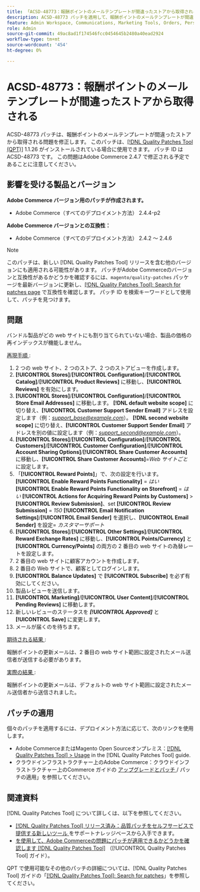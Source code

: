 ```yaml
---
title: 「ACSD-48773：報酬ポイントのメールテンプレートが間違ったストアから取得される」
description: ACSD-48773 パッチを適用して、報酬ポイントのメールテンプレートが間違ったストアから取得されるAdobe Commerceの問題を修正してください。
feature: Admin Workspace, Communications, Marketing Tools, Orders, Personalization, Rewards
role: Admin
source-git-commit: 49ac8ad1f174546fcc0454645b2480a40ead2924
workflow-type: tm+mt
source-wordcount: '454'
ht-degree: 0%

---
```


# ACSD-48773：報酬ポイントのメールテンプレートが間違ったストアから取得される

ACSD-48773 パッチは、報酬ポイントのメールテンプレートが間違ったストアから取得される問題を修正します。 このパッチは、[[!DNL Quality Patches Tool (QPT)]](https://experienceleague.adobe.com/en/docs/commerce-knowledge-base/kb/announcements/commerce-announcements/magento-quality-patches-released-new-tool-to-self-serve-quality-patches) 1.1.26 がインストールされている場合に使用できます。 パッチ ID は ACSD-48773 です。 この問題はAdobe Commerce 2.4.7 で修正される予定であることに注意してください。

## 影響を受ける製品とバージョン

**Adobe Commerce バージョン用のパッチが作成されます。**

* Adobe Commerce（すべてのデプロイメント方法） 2.4.4-p2

**Adobe Commerce バージョンとの互換性：**

* Adobe Commerce（すべてのデプロイメント方法） 2.4.2 ～ 2.4.6

>[!NOTE]
>
>このパッチは、新しい [!DNL Quality Patches Tool] リリースを含む他のバージョンにも適用される可能性があります。 パッチがAdobe Commerceのバージョンと互換性があるかどうかを確認するには、`magento/quality-patches` パッケージを最新バージョンに更新し、[[!DNL Quality Patches Tool]: Search for patches page](https://experienceleague.adobe.com/tools/commerce-quality-patches/index.html) で互換性を確認します。 パッチ ID を検索キーワードとして使用して、パッチを見つけます。

## 問題

バンドル製品がどの web サイトにも割り当てられていない場合、製品の価格の再インデックスが機能しません。

<u> 再現手順 </u>:

1. 2 つの web サイト、2 つのストア、2 つのストアビューを作成します。
1. **[!UICONTROL Stores]**/**[!UICONTROL Configuration]**/**[!UICONTROL Catalog]**/**[!UICONTROL Product Reviews]** に移動し、**[!UICONTROL Reviews]** を有効にします。
1. **[!UICONTROL Stores]**/**[!UICONTROL Configuration]**/**[!UICONTROL Store Email Addresses]** に移動します。
**[!DNL default website scope]** に切り替え、**[!UICONTROL Customer Support Sender Email]** アドレスを設定します（例：*support_base@example.com*）。
**[!DNL second website scope]** に切り替え、**[!UICONTROL Customer Support Sender Email]** アドレスを別の値に設定します（例：*support_second@example.com*）。
1. **[!UICONTROL Stores]**/**[!UICONTROL Configuration]**/**[!UICONTROL Customers]**/**[!UICONTROL Customer Configuration]**/**[!UICONTROL Account Sharing Options]**/**[!UICONTROL Share Customer Accounts]** に移動し、**[!UICONTROL Share Customer Accounts]**=*Web サイトごと* に設定します。
1. 「**[!UICONTROL Reward Points]**」で、次の設定を行います。
   **[!UICONTROL Enable Reward Points Functionality]** = *はい*
   **[!UICONTROL Enable Reward Points Functionality on Storefront]** = *はい*
   **[!UICONTROL Actions for Acquiring Reward Points by Customers]** > **[!UICONTROL Review Submission]**、set **[!UICONTROL Review Submission]** = *150*
   **[!UICONTROL Email Notification Settings]**/**[!UICONTROL Email Sender]** を選択し、**[!UICONTROL Email Sender]** を設定= *カスタマーサポート*
1. **[!UICONTROL Stores]**/**[!UICONTROL Other Settings]**/**[!UICONTROL Reward Exchange Rates]** に移動し、**[!UICONTROL Points/Currency]** と **[!UICONTROL Currency/Points]** の両方の 2 番目の web サイトの為替レートを設定します。
1. 2 番目の web サイトに顧客アカウントを作成します。
1. 2 番目の Web サイトで、顧客としてログインします。
1. **[!UICONTROL Balance Updates]** で **[!UICONTROL Subscribe]** を必ず有効にしてください。
1. 製品レビューを送信します。
1. **[!UICONTROL Marketing]**/**[!UICONTROL User Content]**/**[!UICONTROL Pending Reviews]** に移動します。
1. 新しいレビューのステータスを ***[!UICONTROL Approved]*** と **[!UICONTROL Save]** に変更します。
1. メールが届くのを待ちます。

<u> 期待される結果 </u>:

報酬ポイントの更新メールは、2 番目の web サイト範囲に設定されたメール送信者が送信する必要があります。

<u> 実際の結果 </u>:

報酬ポイントの更新メールは、デフォルトの web サイト範囲に設定されたメール送信者から送信されました。

## パッチの適用

個々のパッチを適用するには、デプロイメント方法に応じて、次のリンクを使用します。

* Adobe CommerceまたはMagento Open Sourceオンプレミス：[[!DNL Quality Patches Tool] > Usage](https://experienceleague.adobe.com/docs/commerce-operations/tools/quality-patches-tool/usage.html) in the [!DNL Quality Patches Tool] guide.
* クラウドインフラストラクチャー上のAdobe Commerce：クラウドインフラストラクチャー上のCommerce ガイドの [ アップグレードとパッチ ](https://experienceleague.adobe.com/docs/commerce-cloud-service/user-guide/develop/upgrade/apply-patches.html)/ パッチの適用」を参照してください。

## 関連資料

[!DNL Quality Patches Tool] について詳しくは、以下を参照してください。

* [[!DNL Quality Patches Tool]  リリース済み：品質パッチをセルフサービスで提供する新しいツール ](https://experienceleague.adobe.com/en/docs/commerce-knowledge-base/kb/announcements/commerce-announcements/magento-quality-patches-released-new-tool-to-self-serve-quality-patches) をサポートナレッジベースから入手できます。
* [ を使用して、Adobe Commerceの問題にパッチが適用できるかどうかを確認します  [!DNL Quality Patches Tool]](/help/tools/quality-patches-tool/patches-available-in-qpt/check-patch-for-magento-issue-with-magento-quality-patches.md) （[!UICONTROL Quality Patches Tool] ガイド）。


QPT で使用可能なその他のパッチの詳細については、[!DNL Quality Patches Tool] ガイドの「[[!DNL Quality Patches Tool]: Search for patches](https://experienceleague.adobe.com/tools/commerce-quality-patches/index.html)」を参照してください。
